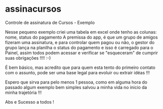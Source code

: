 # assinacursos
Controle de assinatura de Cursos - Exemplo

Nesse pequeno exemplo criei uma tabela em excel onde tenho as colunas: nome, status do pagamento
A premissa do app, é que um grupo de amigos fizeram uma assinatura, e para controlar quem pagou ou não, o gestor
do grupo lança na planilha o status do pagamento e isso é carregado para o Painel, assim todos podem acessar e verificar
se "esqueceram" de cumprir suas obrigações !!!! :-)

É bem básico, mas acredito que para quem esta tento do primeiro contato com o assunto, pode ser uma base legal para evoluir 
ou extrair idéas !!!


Espero que sirva para pelo menos 1 pessoa, como em alguma hora do passado algum exemplo bem simples salvou a minha vida no inicio da minha trajetória !!!


Abs e Sucesso a todos !
